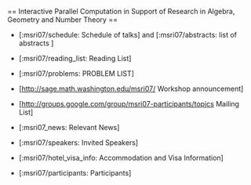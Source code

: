 == Interactive Parallel Computation in Support of Research in Algebra, Geometry and Number Theory ==


   * [:msri07/schedule: Schedule of talks] and [:msri07/abstracts: list of abstracts ]

   * [:msri07/reading_list: Reading List]

   * [:msri07/problems: PROBLEM LIST]

   * [http://sage.math.washington.edu/msri07/ Workshop announcement]

   * [http://groups.google.com/group/msri07-participants/topics Mailing List]

   * [:msri07_news: Relevant News]

   * [:msri07/speakers: Invited Speakers]

   * [:msri07/hotel_visa_info: Accommodation and Visa Information]

   * [:msri07/participants: Participants]

